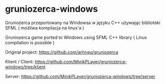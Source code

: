 # gruniozerca-windows
Gruniożerca przeportowany na Windowsa w języku C++ używając biblioteki SFML ( możliwa kompilacja na linux'a )

Gruniozerca game ported to Windows using SFML C++ library ( Linux compilation is possible )

Original project: https://github.com/arhneu/gruniozerca

Klient / Client: https://github.com/MinikPLayer/gruniozerca-windows/tree/klient

Server: https://github.com/MinikPLayer/gruniozerca-windows/tree/server
